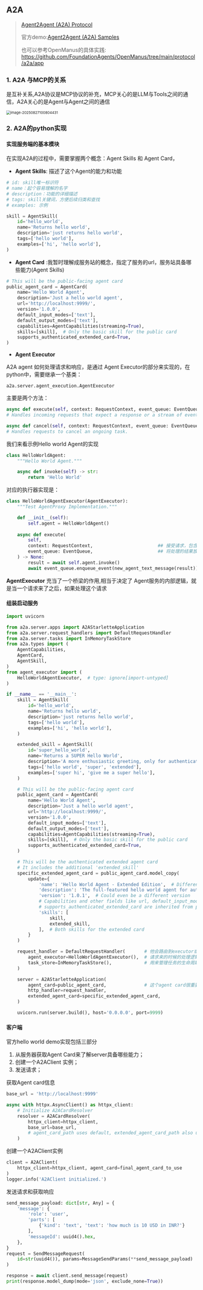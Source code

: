 ## A2A

> [Agent2Agent (A2A) Protocol](https://github.com/a2aproject/A2A)
>
> 官方demo:[Agent2Agent (A2A) Samples](https://github.com/a2aproject/a2a-samples)
>
> 也可以参考OpenManus的具体实践: https://github.com/FoundationAgents/OpenManus/tree/main/protocol/a2a/app

### 1. A2A 与MCP的关系

是互补关系,A2A协议是MCP协议的补充，MCP关心的是LLM与Tools之间的通信，A2A关心的是Agent与Agent之间的通信

<img src="https://raw.githubusercontent.com/nashpan/image-hosting/main/image-20250827100804431.png" alt="image-20250827100804431" style="zoom:67%;" />

### 2. A2A的python实现

#### 实现服务端的基本模块

在实现A2A的过程中，需要掌握两个概念：Agent Skills 和 Agent Card，

- **Agent Skills**: 描述了这个Agent的能力和功能

```python
# id: skill唯一标识符
# name：起个容易理解的名字
# description：功能的详细描述
# tags: skill关键词，方便后续归类和查找
# examples: 示例

skill = AgentSkill(
    id='hello_world',
    name='Returns hello world',
    description='just returns hello world',
    tags=['hello world'],
    examples=['hi', 'hello world'],
)
```

- **Agent Card** :我暂时理解成服务站的概念，指定了服务的url，服务站具备哪些能力(Agent Skills)

```python
# This will be the public-facing agent card
public_agent_card = AgentCard(
    name='Hello World Agent',         
    description='Just a hello world agent',
    url='http://localhost:9999/',                                        # 服务器的地址
    version='1.0.0',
    default_input_modes=['text'],
    default_output_modes=['text'],
    capabilities=AgentCapabilities(streaming=True),
    skills=[skill],  # Only the basic skill for the public card          # 具备的能力列表 list[AgentSkills]
    supports_authenticated_extended_card=True,
)
```

- **Agent Executor**

A2A agent 如何处理请求和响应，是通过 Agent Executor的部分来实现的，在python中，需要继承一个基类：

```
a2a.server.agent_execution.AgentExecutor
```

主要是两个方法：

```python
async def execute(self, context: RequestContext, event_queue: EventQueue):
# Handles incoming requests that expect a response or a stream of events. It processes the user's input (available via context) and uses the event_queue to send back Message, Task, TaskStatusUpdateEvent, or TaskArtifactUpdateEvent objects.

async def cancel(self, context: RequestContext, event_queue: EventQueue): 
# Handles requests to cancel an ongoing task.
```

我们来看示例Hello world Agent的实现

```python
class HelloWorldAgent:
    """Hello World Agent."""

    async def invoke(self) -> str:
        return 'Hello World'
```

对应的执行器实现是：

```python
class HelloWorldAgentExecutor(AgentExecutor):
    """Test AgentProxy Implementation."""

    def __init__(self):
        self.agent = HelloWorldAgent()
        
    async def execute(
        self,
        context: RequestContext,                        ## 接受请求，包含请求的信息
        event_queue: EventQueue,                        ## 将处理的结果放到这个地方，然后发送给client
    ) -> None:
        result = await self.agent.invoke()                               ## 这里类似处理逻辑
        await event_queue.enqueue_event(new_agent_text_message(result))   ## 这里返回结果
```

**AgentExecutor** 充当了一个桥梁的作用,相当于决定了 Agent服务的内部逻辑，就是当一个请求来了之后，如果处理这个请求

#### 组装启动服务

```python
import uvicorn

from a2a.server.apps import A2AStarletteApplication
from a2a.server.request_handlers import DefaultRequestHandler
from a2a.server.tasks import InMemoryTaskStore
from a2a.types import (
    AgentCapabilities,
    AgentCard,
    AgentSkill,
)
from agent_executor import (
    HelloWorldAgentExecutor,  # type: ignore[import-untyped]
)

if __name__ == '__main__':
    skill = AgentSkill(
        id='hello_world',
        name='Returns hello world',
        description='just returns hello world',
        tags=['hello world'],
        examples=['hi', 'hello world'],
    )

    extended_skill = AgentSkill(
        id='super_hello_world',
        name='Returns a SUPER Hello World',
        description='A more enthusiastic greeting, only for authenticated users.',
        tags=['hello world', 'super', 'extended'],
        examples=['super hi', 'give me a super hello'],
    )

    # This will be the public-facing agent card
    public_agent_card = AgentCard(
        name='Hello World Agent',
        description='Just a hello world agent',
        url='http://localhost:9999/',
        version='1.0.0',
        default_input_modes=['text'],
        default_output_modes=['text'],
        capabilities=AgentCapabilities(streaming=True),
        skills=[skill],  # Only the basic skill for the public card
        supports_authenticated_extended_card=True,
    )

    # This will be the authenticated extended agent card
    # It includes the additional 'extended_skill'
    specific_extended_agent_card = public_agent_card.model_copy(
        update={
            'name': 'Hello World Agent - Extended Edition',  # Different name for clarity
            'description': 'The full-featured hello world agent for authenticated users.',
            'version': '1.0.1',  # Could even be a different version
            # Capabilities and other fields like url, default_input_modes, default_output_modes,
            # supports_authenticated_extended_card are inherited from public_agent_card unless specified here.
            'skills': [
                skill,
                extended_skill,
            ],  # Both skills for the extended card
        }
    )

    request_handler = DefaultRequestHandler(       # 他会路由到executor或cancel
        agent_executor=HelloWorldAgentExecutor(),  # 请求来的时候的处理逻辑
        task_store=InMemoryTaskStore(),            # 用来管理任务的生命周期,类似session
    )

    server = A2AStarletteApplication(
        agent_card=public_agent_card,              # 这个agent card很重要，需要通过他来展示这个agent的能力和用法
        http_handler=request_handler,
        extended_agent_card=specific_extended_agent_card,
    )

    uvicorn.run(server.build(), host='0.0.0.0', port=9999)
```

#### 客户端

官方hello world demo实现包括三部分

1. 从服务器获取Agent Card来了解server具备哪些能力；
2. 创建一个A2AClient 实例；
3. 发送请求；

获取Agent card信息

```python
base_url = 'http://localhost:9999'

async with httpx.AsyncClient() as httpx_client:
    # Initialize A2ACardResolver
    resolver = A2ACardResolver(
        httpx_client=httpx_client,
        base_url=base_url,
        # agent_card_path uses default, extended_agent_card_path also uses default
    )
```

创建一个A2AClient实例

```python
client = A2AClient(
    httpx_client=httpx_client, agent_card=final_agent_card_to_use
)
logger.info('A2AClient initialized.')
```

发送请求和获取响应

```python
send_message_payload: dict[str, Any] = {
    'message': {
        'role': 'user',
        'parts': [
            {'kind': 'text', 'text': 'how much is 10 USD in INR?'}
        ],
        'messageId': uuid4().hex,
    },
}
request = SendMessageRequest(
    id=str(uuid4()), params=MessageSendParams(**send_message_payload)
)

response = await client.send_message(request)
print(response.model_dump(mode='json', exclude_none=True))
```





